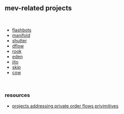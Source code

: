 ## mev-related projects

<br>

* [flashbots](flashbots)
* [manifold](manifold)
* [shutter](shutter)
* [dflow](dflow)
* [rook](rook)
* [eden](eden)
* [jito](jito)
* [skip](skip)
* [cow](cow_protocol)

<br>

### resources

* [projects addressing private order flows privimitives](https://github.com/go-outside-labs/mev-toolkit/blob/main/MEV_searchers/private_order_flows/projects.md)
